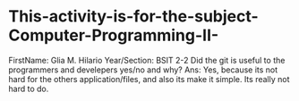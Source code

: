 # This-activity-is-for-the-subject-Computer-Programming-II-
FirstName: Glia M. Hilario
Year/Section: BSIT 2-2 
Did the git is useful to the programmers and develepers
yes/no and why? 
Ans:
Yes, because its not hard for the others application/files, and also its
make it simple. Its really not hard to do.
